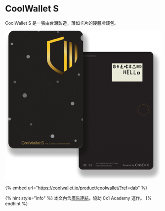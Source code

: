 # CoolWallet S

CoolWallet S 是一張由台灣製造，薄如卡片的硬體冷錢包。

![](<../.gitbook/assets/image (1).png>)

{% embed url="https://coolwallet.io/product/coolwallet/?ref=dab" %}

{% hint style="info" %}
本文內含[廣告連結](https://coolwallet.io/product/coolwallet/?ref=dab)，協助 0x1 Academy 運作。
{% endhint %}

